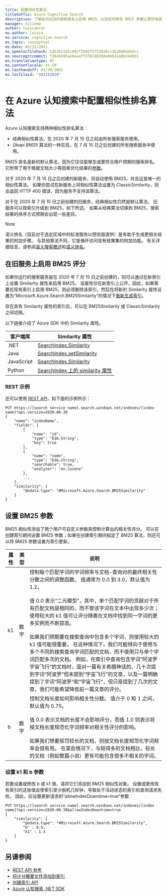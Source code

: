 ```yaml
---
title: 配置相似性算法
titleSuffix: Azure Cognitive Search
description: 了解如何在旧的搜索服务上启用 BM25，以及如何修改 BM25 参数以更好地适应索引内容。
manager: nitinme
author: luiscabrer
ms.author: luisca
ms.service: cognitive-search
ms.topic: conceptual
ms.date: 03/12/2021
ms.openlocfilehash: 52b3523d3c092f1b9375f53038cc3b20d0ddedcc
ms.sourcegitcommit: f28ebb95ae9aaaff3f87d8388a09b41e0b3445b5
ms.translationtype: HT
ms.contentlocale: zh-CN
ms.lasthandoff: 03/30/2021
ms.locfileid: "103232828"
---
```

# <a name="configure-the-similarity-ranking-algorithm-in-azure-cognitive-search"></a>在 Azure 认知搜索中配置相似性排名算法

Azure 认知搜索支持两种相似性排名算法：

+ 经典相似性算法，在 2020 年 7 月 15 日之前由所有搜索服务使用。
+ *Okapi BM25* 算法的一种实现，在 7 月 15 日之后创建的所有搜索服务中使用。

BM25 排名是新的默认算法，因为它往往能够生成更符合用户预期的搜索排名。 它附带了用于根据文档大小等因素优化结果的[参数](#set-bm25-parameters)。 

对于 2020 年 7 月 15 日之后创建的新服务，将自动使用 BM25，并且这是唯一的相似性算法。 如果你尝试在新服务上将相似性算法设置为 ClassicSimilarity，则会返回 HTTP 400 错误，因为服务不支持该算法。

对于在 2020 年 7 月 15 日之前创建的旧服务，经典相似性仍然是默认算法。 旧服务可以按索引升级到 BM25，如下所述。 如果从经典算法切换到 BM25，搜索结果的排序方式预期会出现一些差异。

> [!NOTE]
> 语义排名（目前对于选定区域中的标准服务以预览版提供）是有助于生成更相关结果的附加步骤。 与其他算法不同，它是循环访问现有结果集的附加功能。 有关详细信息，请参阅[语义搜索概述](semantic-search-overview.md)和[语义排名](semantic-ranking.md)。

## <a name="enable-bm25-scoring-on-older-services"></a>在旧服务上启用 BM25 评分

如果你运行的搜索服务是在 2020 年 7 月 15 日之前创建的，则可以通过在新索引上设置 Similarity 属性来启用 BM25。 该属性仅在新索引上公开，因此，如果需要在现有索引上启用 BM25，则必须删除该索引，然后在将新的 Similarity 属性设置为“Microsoft.Azure.Search.BM25Similarity”的情况下[重新生成索引](search-howto-reindex.md)。

存在具有 Similarity 属性的索引后，可以在 BM25Similarity 或 ClassicSimilarity 之间切换。 

以下链接介绍了 Azure SDK 中的 Similarity 属性。 

| 客户端库 | Similarity 属性 |
|----------------|---------------------|
| .NET  | [SearchIndex.Similarity](/dotnet/api/azure.search.documents.indexes.models.searchindex.similarity) |
| Java | [SearchIndex.setSimilarity](/java/api/com.azure.search.documents.indexes.models.searchindex.setsimilarity) |
| JavaScript | [SearchIndex.Similarity](/javascript/api/@azure/search-documents/searchindex#similarity) |
| Python | [SearchIndex 上的 similarity 属性](/python/api/azure-search-documents/azure.search.documents.indexes.models.searchindex) |

### <a name="rest-example"></a>REST 示例

还可以使用 [REST API](/rest/api/searchservice/create-index)，如下面的示例所示：

```http
PUT https://[search service name].search.windows.net/indexes/[index name]?api-version=2020-06-30
{
    "name": "indexName",
    "fields": [
        {
            "name": "id",
            "type": "Edm.String",
            "key": true
        },
        {
            "name": "name",
            "type": "Edm.String",
            "searchable": true,
            "analyzer": "en.lucene"
        },
        ...
    ],
    "similarity": {
        "@odata.type": "#Microsoft.Azure.Search.BM25Similarity"
    }
}
```

## <a name="set-bm25-parameters"></a>设置 BM25 参数

BM25 相似性添加了两个用户可自定义参数来控制计算出的相关性评分。 可以在创建索引期间设置 BM25 参数；如果在创建索引期间指定了 BM25 算法，则还可以将 BM25 参数设置为索引更新。

| 属性 | 类型 | 说明 |
|----------|------|-------------|
| k1 | 数字 | 控制每个匹配字词的字词频率与文档-查询对的最终相关性分数之间的调整函数。 值通常为 0.0 到 3.0，默认值为 1.2。 </br></br>值 0.0 表示“二元模型”，其中，单个匹配字词的贡献对于所有匹配文档是相同的，而不管该字词在文本中出现多少次；使用较大的 k1 值可让评分随着在文档中找到同一字词的更多实例而不断提高。 </br></br>如果我们预期要在搜索查询中包含多个字词，则使用较大的 k1 值可能很重要。 在这种情况下，我们可能倾向于使用与多个不同的搜索查询字词匹配的文档，而不使用只与单个字词匹配多次的文档。 例如，在索引中查询包含字词“阿波罗宇宙飞行”的文档时，面对一篇有关希腊神话的、几十次提到字词“阿波罗”但未提到“宇宙飞行”的文章，以及一篇明确提到了字词“阿波罗”和“宇宙飞行”，但只是提到了几次的文章，我们可能希望降低前一篇文章的评分。 |
| b | 数字 | 控制文档长度如何影响相关性分数。 值介于 0 和 1 之间，默认值为 0.75。 </br></br>值 0.0 表示文档的长度不会影响评分，而值 1.0 则表示将按文档长度规范化字词频率对相关性评分的影响。 </br></br>如果我们想要惩罚较长的文档，则按文档长度规范化字词频率会很有用。 在某些情况下，与短得多的文档相比，较长的文档（例如整篇小说）更有可能包含很多不相关的字词。 |

### <a name="setting-k1-and-b-parameters"></a>设置 k1 和 b 参数

若要设置或修改 b 或 k1 值，请将它们添加到 BM25 相似性对象。 设置或更改现有索引的这些值会使索引至少脱机几秒钟，导致处于活动状态的索引和查询请求失败。 因此，应设置更新请求的“allowIndexDowntime=true”参数：

```http
PUT https://[search service name].search.windows.net/indexes/[index name]?api-version=2020-06-30&allowIndexDowntime=true
{
    "similarity": {
        "@odata.type": "#Microsoft.Azure.Search.BM25Similarity",
        "b" : 0.5,
        "k1" : 1.3
    }
}
```

## <a name="see-also"></a>另请参阅  

+ [REST API 参考](/rest/api/searchservice/)
+ [将计分概要文件添加到索引](index-add-scoring-profiles.md)
+ [创建索引 API](/rest/api/searchservice/create-index)
+ [Azure 认知搜索 .NET SDK](/dotnet/api/overview/azure/search)